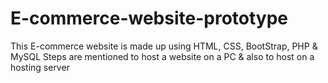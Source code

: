 # E-commerce-website-prototype
This E-commerce website is made up using HTML, CSS, BootStrap, PHP &amp; MySQL
Steps are mentioned to host a website on a PC & also to host on a hosting server
